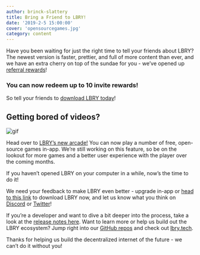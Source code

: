 ```yaml
---
author: brinck-slattery
title: Bring a Friend to LBRY!
date: '2019-2-5 15:00:00'
cover: 'opensourcegames.jpg'
category: content
---
```

Have you been waiting for just the right time to tell your friends about LBRY? The newest version is faster, prettier, and full of more content than ever, and we have an extra cherry on top of the sundae for you - we’ve opened up [referral rewards](/faq/referrals)! 

### You can now redeem up to 10 invite rewards!

So tell your friends to [download LBRY today](/get)!

## Getting bored of videos?

![gif](https://spee.ch/@lbry:3f/invites-and-games.gif)

Head over to [LBRY’s new arcade!](https://open.lbry.com/%40OpenSourceGames) You can now play a number of free, open-source games in-app. We’re still working on this feature, so be on the lookout for more games and a better user experience with the player over the coming months.

If you haven’t opened LBRY on your computer in a while, now’s the time to do it! 

We need your feedback to make LBRY even better - upgrade in-app or [head to this link](/get) to download LBRY now, and let us know what you think on [Discord](https://chat.lbry.com) or [Twitter](https://www.twitter.com/lbryio)! 

If you’re a developer and want to dive a bit deeper into the process, take a look at the [release notes here](https://github.com/lbryio/lbry-desktop/releases/latest). Want to learn more or help us build out the LBRY ecosystem? Jump right into our [GitHub repos](https://github.com/lbryio/) and check out [lbry.tech](https://lbry.tech).

Thanks for helping us build the decentralized internet of the future - we can’t do it without you!


